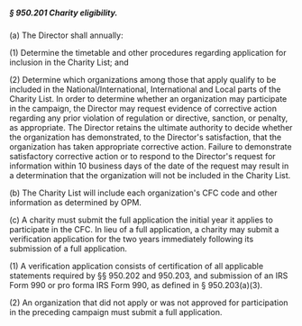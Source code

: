 ##### § 950.201 Charity eligibility. #####

(a) The Director shall annually:

(1) Determine the timetable and other procedures regarding application for inclusion in the Charity List; and

(2) Determine which organizations among those that apply qualify to be included in the National/International, International and Local parts of the Charity List. In order to determine whether an organization may participate in the campaign, the Director may request evidence of corrective action regarding any prior violation of regulation or directive, sanction, or penalty, as appropriate. The Director retains the ultimate authority to decide whether the organization has demonstrated, to the Director's satisfaction, that the organization has taken appropriate corrective action. Failure to demonstrate satisfactory corrective action or to respond to the Director's request for information within 10 business days of the date of the request may result in a determination that the organization will not be included in the Charity List.

(b) The Charity List will include each organization's CFC code and other information as determined by OPM.

(c) A charity must submit the full application the initial year it applies to participate in the CFC. In lieu of a full application, a charity may submit a verification application for the two years immediately following its submission of a full application.

(1) A verification application consists of certification of all applicable statements required by §§ 950.202 and 950.203, and submission of an IRS Form 990 or pro forma IRS Form 990, as defined in § 950.203(a)(3).

(2) An organization that did not apply or was not approved for participation in the preceding campaign must submit a full application.